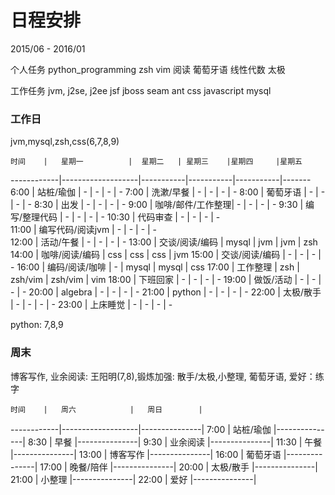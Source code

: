 日程安排
========
2015/06 - 2016/01

个人任务
    python_programming zsh vim 阅读 葡萄牙语 线性代数 太极

工作任务
    jvm, j2se, j2ee jsf jboss seam ant css javascript mysql

### 工作日 ###
jvm,mysql,zsh,css(6,7,8,9)

    时间    |   星期一          |  星期二   | 星期三    |星期四     |星期五
------------|-------------------|-----------|-----------|-----------|-------
    6:00    | 站桩/瑜伽         |   -       |   -       |   -       |   -
    7:00    | 洗漱/早餐         |   -       |   -       |   -       |   -
    8:00    | 葡萄牙语          |   -       |   -       |   -       |   -
    8:30    | 出发              |   -       |   -       |   -       |   -
    9:00    | 咖啡/邮件/工作整理|   -       |   -       |   -       |   -
    9:30    | 编写/整理代码     |   -       |   -       |   -       |   -
    10:30   | 代码审查          |   -       |   -       |   -       |   -  
    11:00   | 编写代码/阅读jvm  |   -       |   -       |   -       |   -   
    12:00   | 活动/午餐         |   -       |   -       |   -       |   -
    13:00   | 交谈/阅读/编码    |   mysql   |   jvm     |   jvm     |   zsh
    14:00   | 咖啡/阅读/编码    |   css     |   css     |   css     |   jvm
    15:00   | 交谈/阅读/编码    |   -       |   -       |   -       |   -
    16:00   | 编码/阅读/咖啡    |   -       |   mysql   |   mysql   |   css
    17:00   | 工作整理          |   zsh     |   zsh/vim |   zsh/vim |   vim
    18:00   | 下班回家          |   -       |   -       |   -       |   -
    19:00   | 做饭/活动         |   -       |   -       |   -       |   -
    20:00   | algebra           |   -       |   -       |   -       |   -
    21:00   | python            |   -       |   -       |   -       |   -
    22:00   | 太极/散手         |   -       |   -       |   -       |   -
    23:00   | 上床睡觉          |   -       |   -       |   -       |   -

python: 7,8,9


### 周末 ###
博客写作, 业余阅读: 王阳明(7,8),锻炼加强: 散手/太极,小整理, 葡萄牙语, 爱好：练字


    时间    |   周六            |   周日        |
------------|-------------------|---------------|
    7:00    |   站桩/瑜伽       |---------------| 
    8:30    |   早餐            |---------------|
    9:30    |   业余阅读        |---------------|
    11:30   |   午餐            |---------------|
    13:00   |   博客写作        |---------------|
    16:00   |   葡萄牙语        |---------------|
    17:00   |   晚餐/陪伴       |---------------|
    20:00   |   太极/散手       |---------------|
    21:00   |   小整理          |---------------|
    22:00   |   爱好            |---------------|


